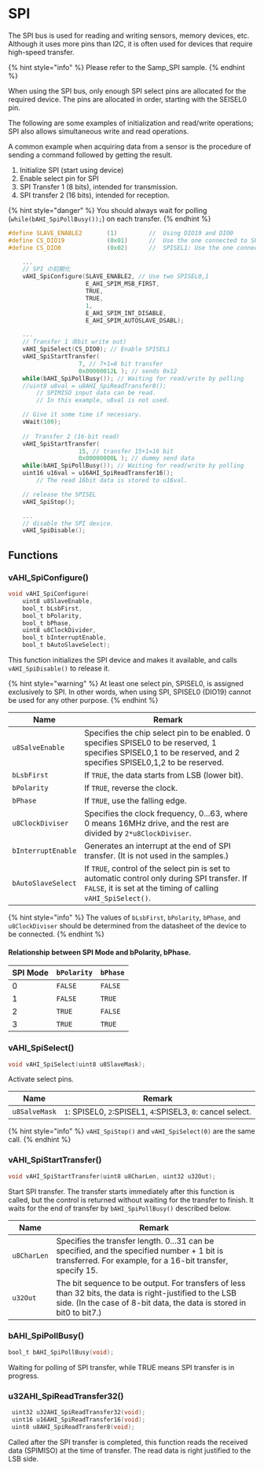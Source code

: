 # SPI

The SPI bus is used for reading and writing sensors, memory devices, etc. Although it uses more pins than I2C, it is often used for devices that require high-speed transfer.

{% hint style="info" %}
Please refer to the Samp_SPI sample.
{% endhint %}

When using the SPI bus, only enough SPI select pins are allocated for the required device. The pins are allocated in order, starting with the SEISEL0 pin.

The following are some examples of initialization and read/write operations; SPI also allows simultaneous write and read operations.

A common example when acquiring data from a sensor is the procedure of sending a command followed by getting the result.

1. Initialize SPI (start using device)
2. Enable select pin for SPI
3. SPI Transfer 1 (8 bits), intended for transmission.
4. SPI transfer 2 (16 bits), intended for reception.

{% hint style="danger" %}
You should always wait for polling (`while(bAHI_SpiPollBusy());`) on each transfer.
{% endhint %}

```c
#define SLAVE_ENABLE2		(1)			//	Using DIO19 and DIO0
#define CS_DIO19			(0x01)		//	Use the one connected to SPISEL0:DIO19
#define CS_DIO0				(0x02)		//	SPISEL1: Use the one connected to DIO0

    ...
    // SPI の初期化
    vAHI_SpiConfigure(SLAVE_ENABLE2, // Use two SPISEL0,1
					  E_AHI_SPIM_MSB_FIRST,
					  TRUE,
					  TRUE,
					  1,
					  E_AHI_SPIM_INT_DISABLE,
					  E_AHI_SPIM_AUTOSLAVE_DSABL);

	...
    // Transfer 1（8bit write out)
    vAHI_SpiSelect(CS_DIO0); // Enable SPISEL1
    vAHI_SpiStartTransfer(
					7, // 7+1=8 bit transfer
					0x00000012L ); // sends 0x12
    while(bAHI_SpiPollBusy()); // Waiting for read/write by polling
    //uint8 u8val = u8AHI_SpiReadTransfer8();
        // SPIMISO input data can be read.
        // In this example, u8val is not used.

    // Give it some time if necessary.
    vWait(100);
    
    //　Transfer 2 (16-bit read)
    vAHI_SpiStartTransfer(
					15, // transfer 15+1=16 bit
					0x00000000L ); // dummy send data
    while(bAHI_SpiPollBusy()); // Waiting for read/write by polling
    uint16 u16val = u16AHI_SpiReadTransfer16();
        // The read 16bit data is stored to u16val.

    // release the SPISEL
    vAHI_SpiStop();

    ...
    // disable the SPI device.
    vAHI_SpiDisable();
```



## Functions

### vAHI_SpiConfigure() 

```c
void vAHI_SpiConfigure(
    uint8 u8SlaveEnable,
    bool_t bLsbFirst,
    bool_t bPolarity,
    bool_t bPhase,
    uint8 u8ClockDivider,
    bool_t bInterruptEnable,
    bool_t bAutoSlaveSelect);
```

This function initializes the SPI device and makes it available, and calls `vAHI_SpiDisable()` to release it.

{% hint style="warning" %}
At least one select pin, SPISEL0, is assigned exclusively to SPI. In other words, when using SPI, SPISEL0 (DIO19) cannot be used for any other purpose.
{% endhint %}

| Name               | Remark                                                                                                                                                             |
| ------------------ | ------------------------------------------------------------------------------------------------------------------------------------------------------------------ |
| `u8SalveEnable`    | Specifies the chip select pin to be enabled. 0 specifies SPISEL0 to be reserved, 1 specifies SPISEL0,1 to be reserved, and 2 specifies SPISEL0,1,2 to be reserved. |
| `bLsbFirst`        | If `TRUE`, the data starts from LSB (lower bit).                                                                                                                   |
| `bPolarity`        | If `TRUE`, reverse the clock.                                                                                                                                      |
| `bPhase`           | If `TRUE`, use the falling edge.                                                                                                                                   |
| `u8ClockDiviser`   | Specifies the clock frequency, 0...63, where 0 means 16MHz drive, and the rest are divided by `2*u8ClockDiviser`.                                                  |
| `bInterruptEnable` | Generates an interrupt at the end of SPI transfer. (It is not used in the samples.)                                                                                |
| `bAutoSlaveSelect` | If `TRUE`, control of the select pin is set to automatic control only during SPI transfer. If `FALSE`, it is set at the timing of calling `vAHI_SpiSelect()`.      |

{% hint style="info" %}
The values of `bLsbFirst`, `bPolarity`, `bPhase`, and `u8ClockDiviser` should be determined from the datasheet of the device to be connected.
{% endhint %}

#### Relationship between SPI Mode and bPolarity, bPhase.

| SPI Mode | `bPolarity` | `bPhase` |
| -------- | ----------- | -------- |
| 0        | `FALSE`     | `FALSE`  |
| 1        | `FALSE`     | `TRUE`   |
| 2        | `TRUE`      | `FALSE`  |
| 3        | `TRUE`      | `TRUE`   |



### vAHI_SpiSelect()

```c
void vAHI_SpiSelect(uint8 u8SlaveMask);
```

Activate select pins.

| Name          | Remark                                                      |
| ------------- | ----------------------------------------------------------- |
| `u8SalveMask` | `1`: SPISEL0, `2`:SPISEL1, `4`:SPISEL3, `0`: cancel select. |



{% hint style="info" %}
`vAHI_SpiStop()` and `vAHI_SpiSelect(0)` are the same call.
{% endhint %}



### vAHI_SpiStartTransfer()

```c
void vAHI_SpiStartTransfer(uint8 u8CharLen, uint32 u32Out);
```

Start SPI transfer. The transfer starts immediately after this function is called, but the control is returned without waiting for the transfer to finish. It waits for the end of transfer by `bAHI_SpiPollBusy()` described below.

| Name        | Remark                                                                                                                                                                           |
| ----------- | -------------------------------------------------------------------------------------------------------------------------------------------------------------------------------- |
| `u8CharLen` | Specifies the transfer length. 0...31 can be specified, and the specified number + 1 bit is transferred. For example, for a 16-bit transfer, specify 15.                         |
| `u32Out`    | The bit sequence to be output. For transfers of less than 32 bits, the data is right-justified to the LSB side. (In the case of 8-bit data, the data is stored in bit0 to bit7.) |



### bAHI_SpiPollBusy()

```c
bool_t bAHI_SpiPollBusy(void);
```

Waiting for polling of SPI transfer, while TRUE means SPI transfer is in progress.



### u32AHI_SpiReadTransfer32()

```c
 uint32 u32AHI_SpiReadTransfer32(void);
 uint16 u16AHI_SpiReadTransfer16(void);
 uint8 u8AHI_SpiReadTransfer8(void);
```

Called after the SPI transfer is completed, this function reads the received data (SPIMISO) at the time of transfer. The read data is right justified to the LSB side.
